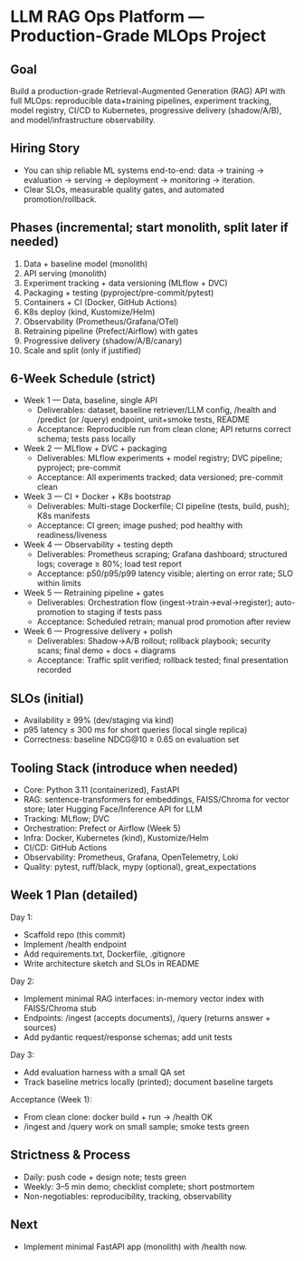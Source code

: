 # LLM RAG Ops Platform — Production-Grade MLOps Project

## Goal
Build a production-grade Retrieval-Augmented Generation (RAG) API with full MLOps: reproducible data+training pipelines, experiment tracking, model registry, CI/CD to Kubernetes, progressive delivery (shadow/A/B), and model/infrastructure observability.

## Hiring Story
- You can ship reliable ML systems end-to-end: data → training → evaluation → serving → deployment → monitoring → iteration.
- Clear SLOs, measurable quality gates, and automated promotion/rollback.

## Phases (incremental; start monolith, split later if needed)
1) Data + baseline model (monolith)
2) API serving (monolith)
3) Experiment tracking + data versioning (MLflow + DVC)
4) Packaging + testing (pyproject/pre-commit/pytest)
5) Containers + CI (Docker, GitHub Actions)
6) K8s deploy (kind, Kustomize/Helm)
7) Observability (Prometheus/Grafana/OTel)
8) Retraining pipeline (Prefect/Airflow) with gates
9) Progressive delivery (shadow/A/B/canary)
10) Scale and split (only if justified)

## 6-Week Schedule (strict)
- Week 1 — Data, baseline, single API
  - Deliverables: dataset, baseline retriever/LLM config, /health and /predict (or /query) endpoint, unit+smoke tests, README
  - Acceptance: Reproducible run from clean clone; API returns correct schema; tests pass locally
- Week 2 — MLflow + DVC + packaging
  - Deliverables: MLflow experiments + model registry; DVC pipeline; pyproject; pre-commit
  - Acceptance: All experiments tracked; data versioned; pre-commit clean
- Week 3 — CI + Docker + K8s bootstrap
  - Deliverables: Multi-stage Dockerfile; CI pipeline (tests, build, push); K8s manifests
  - Acceptance: CI green; image pushed; pod healthy with readiness/liveness
- Week 4 — Observability + testing depth
  - Deliverables: Prometheus scraping; Grafana dashboard; structured logs; coverage ≥ 80%; load test report
  - Acceptance: p50/p95/p99 latency visible; alerting on error rate; SLO within limits
- Week 5 — Retraining pipeline + gates
  - Deliverables: Orchestration flow (ingest→train→eval→register); auto-promotion to staging if tests pass
  - Acceptance: Scheduled retrain; manual prod promotion after review
- Week 6 — Progressive delivery + polish
  - Deliverables: Shadow→A/B rollout; rollback playbook; security scans; final demo + docs + diagrams
  - Acceptance: Traffic split verified; rollback tested; final presentation recorded

## SLOs (initial)
- Availability ≥ 99% (dev/staging via kind)
- p95 latency ≤ 300 ms for short queries (local single replica)
- Correctness: baseline NDCG@10 ≥ 0.65 on evaluation set

## Tooling Stack (introduce when needed)
- Core: Python 3.11 (containerized), FastAPI
- RAG: sentence-transformers for embeddings, FAISS/Chroma for vector store; later Hugging Face/Inference API for LLM
- Tracking: MLflow; DVC
- Orchestration: Prefect or Airflow (Week 5)
- Infra: Docker, Kubernetes (kind), Kustomize/Helm
- CI/CD: GitHub Actions
- Observability: Prometheus, Grafana, OpenTelemetry, Loki
- Quality: pytest, ruff/black, mypy (optional), great_expectations

## Week 1 Plan (detailed)
Day 1:
- Scaffold repo (this commit)
- Implement /health endpoint
- Add requirements.txt, Dockerfile, .gitignore
- Write architecture sketch and SLOs in README

Day 2:
- Implement minimal RAG interfaces: in-memory vector index with FAISS/Chroma stub
- Endpoints: /ingest (accepts documents), /query (returns answer + sources)
- Add pydantic request/response schemas; add unit tests

Day 3:
- Add evaluation harness with a small QA set
- Track baseline metrics locally (printed); document baseline targets

Acceptance (Week 1):
- From clean clone: docker build + run → /health OK
- /ingest and /query work on small sample; smoke tests green

## Strictness & Process
- Daily: push code + design note; tests green
- Weekly: 3–5 min demo; checklist complete; short postmortem
- Non-negotiables: reproducibility, tracking, observability

## Next
- Implement minimal FastAPI app (monolith) with /health now.
